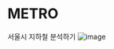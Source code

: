 # METRO
서울시 지하철 분석하기
![image](https://github.com/minseok06/METRO/assets/121544294/8213557c-98db-4677-9aa4-a6e6c3c7bdd5)
